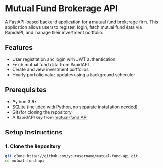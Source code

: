 # Mutual Fund Brokerage API

A FastAPI-based backend application for a mutual fund brokerage firm. This application allows users to register, login, fetch mutual fund data via RapidAPI, and manage their investment portfolio.

## Features
- User registration and login with JWT authentication
- Fetch mutual fund data from RapidAPI
- Create and view investment portfolios
- Hourly portfolio value updates using a background scheduler

## Prerequisites
- Python 3.9+
- SQLite (included with Python, no separate installation needed)
- Git (for cloning the repository)
- A RapidAPI key from [mutual-fund API](https://rapidapi.com/suneetk92/api/latest-mutual-fund-nav)

## Setup Instructions

### 1. Clone the Repository
```bash
git clone https://github.com/yourusername/mutual-fund-api.git
cd mutual-fund-api